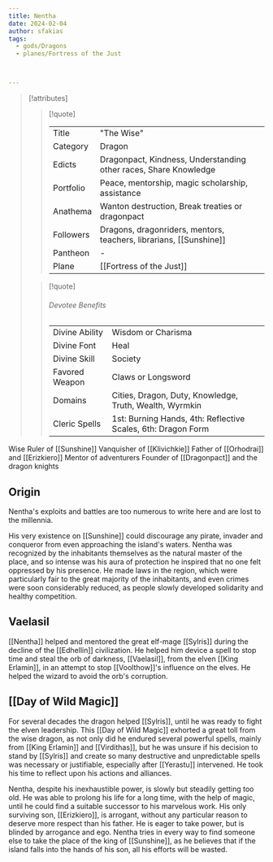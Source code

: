 ```yaml
---
title: Nentha
date: 2024-02-04
author: sfakias
tags:
  - gods/Dragons
  - planes/Fortress of the Just



---
```

> [!attributes]
> 
> > [!quote]
> >
> > | | |
> > | --- | --- |
> > | Title | "The Wise" |
> > | Category | Dragon |
> > | Edicts | Dragonpact, Kindness, Understanding other races, Share Knowledge |
> > | Portfolio | Peace, mentorship, magic scholarship, assistance |
> > | Anathema | Wanton destruction, Break treaties or dragonpact |
> > | Followers | Dragons, dragonriders, mentors, teachers, librarians, [[Sunshine]] |
> > | Pantheon | - |
> > | Plane | [[Fortress of the Just]] |
>
> > [!quote]
> > 
> > ###### Devotee Benefits
> > | | |
> > | --- | --- |
> > | Divine Ability | Wisdom or Charisma |
> > | Divine Font | Heal |
> > | Divine Skill | Society |
> > | Favored Weapon | Claws or Longsword |
> > | Domains | Cities, Dragon, Duty, Knowledge, Truth, Wealth, Wyrmkin |
> > | Cleric Spells | 1st: Burning Hands, 4th: Reflective Scales, 6th: Dragon Form |

Wise Ruler of [[Sunshine]]
Vanquisher of [[Klivichkie]]
Father of [[Orhodrai]] and [[Erizkiero]]
Mentor of adventurers
Founder of [[Dragonpact]] and the dragon knights

## Origin

Nentha's exploits and battles are too numerous to write here and are lost to the millennia.

His very existence on [[Sunshine]] could discourage any pirate, invader and conqueror from even approaching the island's waters. Nentha was recognized by the inhabitants themselves as the natural master of the place, and so intense was his aura of protection he inspired that no one felt oppressed by his presence. He made laws in the region, which were particularly fair to the great majority of the inhabitants, and even crimes were soon considerably reduced, as people slowly developed solidarity and healthy competition.

## Vaelasil

[[Nentha]] helped and mentored the great elf-mage [[Sylris]] during the decline of the [[Edhellin]] civilization. He helped him device a spell to stop time and steal the orb of darkness, [[Vaelasil]], from the elven [[King Erlamin]], in an attempt to stop [[Voolthow]]'s influence on the elves. He helped the wizard to avoid the orb's corruption.

## [[Day of Wild Magic]]

For several decades the dragon helped [[Sylris]], until he was ready to fight the elven leadership. This [[Day of Wild Magic]] exhorted a great toll from the wise dragon, as not only did he endured several powerful spells, mainly from [[King Erlamin]] and [[Virdithas]], but he was unsure if his decision to stand by [[Sylris]] and create so many destructive and unpredictable spells was necessary or justifiable, especially after [[Yerastu]] intervened. He took his time to reflect upon his actions and alliances.

Nentha, despite his inexhaustible power, is slowly but steadily getting too old. He was able to prolong his life for a long time, with the help of magic, until he could find a suitable successor to his marvelous work. His only surviving son, [[Erizkiero]], is arrogant, without any particular reason to deserve more respect than his father. He is eager to take power, but is blinded by arrogance and ego. Nentha tries in every way to find someone else to take the place of the king of [[Sunshine]], as he believes that if the island falls into the hands of his son, all his efforts will be wasted.